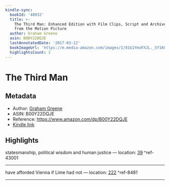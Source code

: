 ```yaml
---
kindle-sync:
  bookId: '48932'
  title: >-
    The Third Man: Enhanced Edition with Film Clips, Script and Archive Material
    from the Motion Picture
  author: Graham Greene
  asin: B00Y22DQJE
  lastAnnotatedDate: '2017-03-12'
  bookImageUrl: 'https://m.media-amazon.com/images/I/81G1YmoFXJL._SY160.jpg'
  highlightsCount: 2
---
```

# The Third Man
## Metadata
* Author: [Graham Greene](https://www.amazon.comundefined)
* ASIN: B00Y22DQJE
* Reference: https://www.amazon.com/dp/B00Y22DQJE
* [Kindle link](kindle://book?action=open&asin=B00Y22DQJE)

## Highlights
statesmanship, political wisdom and human justice — location: [39](kindle://book?action=open&asin=B00Y22DQJE&location=39) ^ref-43001

---
have afforded Vienna if Lime had not — location: [222](kindle://book?action=open&asin=B00Y22DQJE&location=222) ^ref-8481

---
